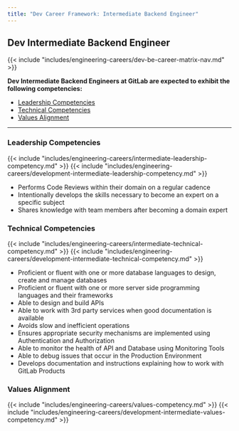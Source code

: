 ```yaml
---
title: "Dev Career Framework: Intermediate Backend Engineer"
---
```


## Dev Intermediate Backend Engineer

{{< include "includes/engineering-careers/dev-be-career-matrix-nav.md" >}}

**Dev Intermediate Backend Engineers at GitLab are expected to exhibit the following competencies:**

- [Leadership Competencies](#leadership-competencies)
- [Technical Competencies](#technical-competencies)
- [Values Alignment](#values-alignment)

---

### Leadership Competencies

{{< include "includes/engineering-careers/intermediate-leadership-competency.md" >}}
{{< include "includes/engineering-careers/development-intermediate-leadership-competency.md" >}}

- Performs Code Reviews within their domain on a regular cadence
- Intentionally develops the skills necessary to become an expert on a specific subject
- Shares knowledge with team members after becoming a domain expert

### Technical Competencies

{{< include "includes/engineering-careers/intermediate-technical-competency.md" >}}
{{< include "includes/engineering-careers/development-intermediate-technical-competency.md" >}}

- Proficient or fluent with one or more database languages to design, create and manage databases
- Proficient or fluent with one or more server side programming languages and their frameworks
- Able to design and build APIs
- Able to work with 3rd party services when good documentation is available
- Avoids slow and inefficient operations
- Ensures appropriate security mechanisms are implemented using Authentication and Authorization
- Able to monitor the health of API and Database using Monitoring Tools
- Able to debug issues that occur in the Production Environment
- Develops documentation and instructions explaining how to work with GitLab Products

### Values Alignment

{{< include "includes/engineering-careers/values-competency.md" >}}
{{< include "includes/engineering-careers/development-intermediate-values-competency.md" >}}
